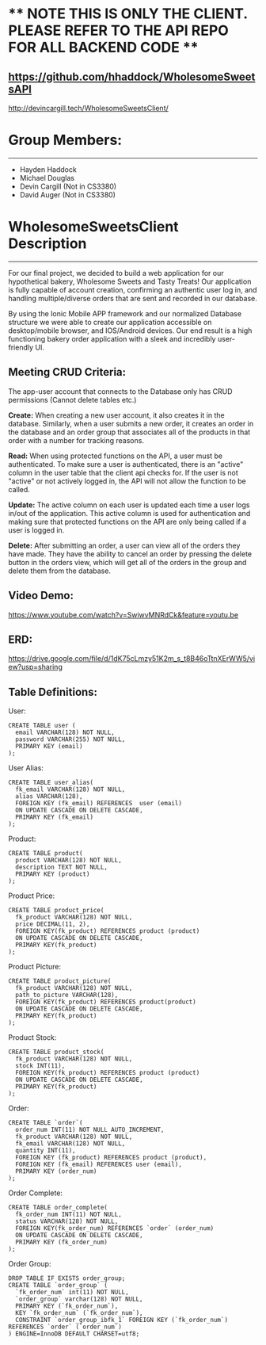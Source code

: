 # ** NOTE THIS IS ONLY THE CLIENT.  PLEASE REFER TO THE API REPO FOR ALL BACKEND CODE **

https://github.com/hhaddock/WholesomeSweetsAPI
---
http://devincargill.tech/WholesomeSweetsClient/

# Group Members:
---
 - Hayden Haddock 
 - Michael Douglas
 - Devin Cargill (Not in CS3380) 
 - David Auger   (Not in CS3380)

# WholesomeSweetsClient Description
---
For our final project, we decided to build a web application for our hypothetical bakery, Wholesome Sweets and Tasty Treats! Our application is fully capable of account creation, confirming an authentic user log in, and handling multiple/diverse orders that are sent and recorded in our database.

By using the Ionic Mobile APP framework and our normalized Database structure we were able to create our application accessible on desktop/mobile browser, and IOS/Android devices. Our end result is a high functioning bakery order application with a sleek and incredibly user-friendly UI.

## Meeting CRUD Criteria:
The app-user account that connects to the Database only has CRUD permissions (Cannot delete tables etc.)

**Create:** When creating a new user account, it also creates it in the database.  Similarly, when a user submits a new order, it creates an order in the database and an order group that associates all of the products in that order with a number for tracking reasons.

**Read:** When using protected functions on the API, a user must be authenticated.  To make sure a user is authenticated, there is an "active" column in the user table that the client api checks for.  If the user is not "active" or not actively logged in, the API will not allow the function to be called.

**Update:** The active column on each user is updated each time a user logs in/out of the application.  This active column is used for authentication and making sure that protected functions on the API are only being called if a user is logged in. 

**Delete:** After submitting an order, a user can view all of the orders they have made.  They have the ability to cancel an order by pressing the delete button in the orders view, which will get all of the orders in the group and delete them from the database.

## Video Demo:
https://www.youtube.com/watch?v=SwiwvMNRdCk&feature=youtu.be

## ERD:
https://drive.google.com/file/d/1dK75cLmzy51K2m_s_t8B46oTtnXErWW5/view?usp=sharing

## Table Definitions:
User: 
```
CREATE TABLE user (
  email VARCHAR(128) NOT NULL,
  password VARCHAR(255) NOT NULL,
  PRIMARY KEY (email)
);
```
User Alias:
```
CREATE TABLE user_alias(
  fk_email VARCHAR(128) NOT NULL,
  alias VARCHAR(128),
  FOREIGN KEY (fk_email) REFERENCES  user (email)
  ON UPDATE CASCADE ON DELETE CASCADE,
  PRIMARY KEY (fk_email)
);
```
Product:
```
CREATE TABLE product(
  product VARCHAR(128) NOT NULL,
  description TEXT NOT NULL,
  PRIMARY KEY (product)
);
```
Product Price:
```
CREATE TABLE product_price(
  fk_product VARCHAR(128) NOT NULL,
  price DECIMAL(11, 2),
  FOREIGN KEY(fk_product) REFERENCES product (product)
  ON UPDATE CASCADE ON DELETE CASCADE,
  PRIMARY KEY(fk_product)
);
```
Product Picture:
```
CREATE TABLE product_picture(
  fk_product VARCHAR(128) NOT NULL,
  path_to_picture VARCHAR(128),
  FOREIGN KEY(fk_product) REFERENCES product(product)
  ON UPDATE CASCADE ON DELETE CASCADE,
  PRIMARY KEY(fk_product)
);
```
Product Stock:
```
CREATE TABLE product_stock(
  fk_product VARCHAR(128) NOT NULL,
  stock INT(11),
  FOREIGN KEY(fk_product) REFERENCES product (product)
  ON UPDATE CASCADE ON DELETE CASCADE,
  PRIMARY KEY(fk_product)
);
```
Order:
```
CREATE TABLE `order`(
  order_num INT(11) NOT NULL AUTO_INCREMENT,
  fk_product VARCHAR(128) NOT NULL,
  fk_email VARCHAR(128) NOT NULL,
  quantity INT(11),
  FOREIGN KEY (fk_product) REFERENCES product (product),
  FOREIGN KEY (fk_email) REFERENCES user (email),
  PRIMARY KEY (order_num)
);
```
Order Complete:
```
CREATE TABLE order_complete(
  fk_order_num INT(11) NOT NULL,
  status VARCHAR(128) NOT NULL,
  FOREIGN KEY(fk_order_num) REFERENCES `order` (order_num)
  ON UPDATE CASCADE ON DELETE CASCADE,
  PRIMARY KEY (fk_order_num)
);
```
Order Group:
```
DROP TABLE IF EXISTS order_group;      
CREATE TABLE `order_group` (
  `fk_order_num` int(11) NOT NULL,
  `order_group` varchar(128) NOT NULL,
  PRIMARY KEY (`fk_order_num`),
  KEY `fk_order_num` (`fk_order_num`),
  CONSTRAINT `order_group_ibfk_1` FOREIGN KEY (`fk_order_num`) REFERENCES `order` (`order_num`)
) ENGINE=InnoDB DEFAULT CHARSET=utf8;
```
